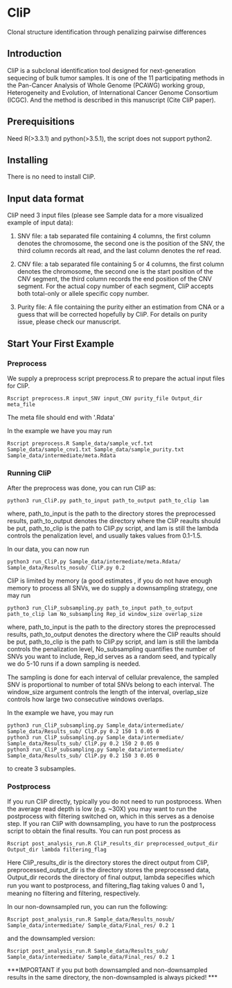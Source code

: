 # CliP
Clonal structure identification through penalizing pairwise differences

## Introduction
CliP is a subclonal identification tool designed for next-generation sequecing of bulk tumor samples. It is one of the 11  participating methods in the Pan-Cancer Analysis of Whole Genome (PCAWG) working group, Heterogeneity and Evolution, of International Cancer Genome Consortium (ICGC). And the method is described in this manuscript (Cite CliP paper).

## Prerequisitions
Need R(>3.3.1) and python(>3.5.1), the script does not support python2.

## Installing
There is no need to install CliP.
## Input data format
CliP need 3 input files (please see Sample data for a more visualized example of input data):

1. SNV file: a tab separated file containing 4 columns, the first column denotes the chromosome, the second one is the position of the SNV, the third column records alt read, and the last column denotes the ref read.

2. CNV file: a tab separated file containing 5 or 4 columns, the first column denotes the chromosome, the second one is the start position of the CNV segment, the third column records the end position of the CNV segment. For the actual copy number of each segment, CliP accepts both total-only or allele specific copy number.

3. Purity file: A file containing the purity either an estimation from CNA or a guess that will be corrected hopefully by CliP. For details on purity issue, please check our manuscript. 

## Start Your First Example

### Preprocess 
We supply a preprocess script preprocess.R to prepare the actual input files for CliP.
```
Rscript preprocess.R input_SNV input_CNV purity_file Output_dir meta_file
```
The meta file should end with '.Rdata'

In the example we have you may run
```
Rscript preprocess.R Sample_data/sample_vcf.txt Sample_data/sample_cnv1.txt Sample_data/sample_purity.txt Sample_data/intermediate/meta.Rdata
```

### Running CliP
After the preprocess was done, you can run CliP as:
```
python3 run_CliP.py path_to_input path_to_output path_to_clip lam
```
where, path_to_input is the path to the directory stores the preprocessed results, path_to_output denotes the directory where the CliP reaults should be put, path_to_clip is the path to CliP.py script, and lam is still the lambda controls the penalization level, and usually takes values from 0.1-1.5.

In our data, you can now run
```
python3 run_CliP.py Sample_data/intermediate/meta.Rdata/ Sample_data/Results_nosub/ CliP.py 0.2
```

CliP is limited by memory (a good estimates , if you do not have enough memory to process all SNVs, we do supply a downsampling strategy, one may run 
```
python3 run_CliP_subsampling.py path_to_input path_to_output path_to_clip lam No_subsampling Rep_id window_size overlap_size
```
where, path_to_input is the path to the directory stores the preprocessed results, path_to_output denotes the directory where the CliP reaults should be put, path_to_clip is the path to CliP.py script, and lam is still the lambda controls the penalization level, No_subsampling quantifies the number of SNVs you want to include, Rep_id serves as a random seed, and typically we do 5-10 runs if a down sampling is needed. 

The sampling is done for each interval of cellular prevalence, the sampled SNV is proportional to number of total SNVs belong to each interval. The window_size argument controls the length of the interval, overlap_size controls how large two consecutive windows overlaps. 

In the example we have, you may run
```
python3 run_CliP_subsampling.py Sample_data/intermediate/ Sample_data/Results_sub/ CliP.py 0.2 150 1 0.05 0
python3 run_CliP_subsampling.py Sample_data/intermediate/ Sample_data/Results_sub/ CliP.py 0.2 150 2 0.05 0
python3 run_CliP_subsampling.py Sample_data/intermediate/ Sample_data/Results_sub/ CliP.py 0.2 150 3 0.05 0
```
to create 3 subsamples.
### Postprocess
If you run CliP directly, typically you do not need to run postprocess. When the average read depth is low (e.g. ~30X) you may want to run the postprocess with filtering switched on, which in this serves as a denoise step. If you ran CliP with downsampling, you have to run the postprocess script to obtain the final results. You can run post process as
```
Rscript post_analysis_run.R CliP_results_dir preprocessed_output_dir Output_dir lambda filtering_flag
```
Here CliP_results_dir is the directory stores the direct output from CliP, preprocessed_output_dir is the directory stores the preprocessed data, Output_dir records the directory of final output, lambda sepecifies which run you want to postprocess, and 
filtering_flag taking values 0 and 1， meaning no filtering and filtering, respectively. 

In our non-downsampled run, you can run the following:
```
Rscript post_analysis_run.R Sample_data/Results_nosub/ Sample_data/intermediate/ Sample_data/Final_res/ 0.2 1
```
and the downsampled version:
```
Rscript post_analysis_run.R Sample_data/Results_sub/ Sample_data/intermediate/ Sample_data/Final_res/ 0.2 1
```
***IMPORTANT if you put both downsampled and non-downsampled results in the same directory, the non-downsampled is always picked! ***





